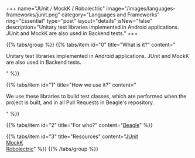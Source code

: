 +++
name="JUnit / MockK / Robolectric"
image="/images/languages-frameworks/junit.png"
category="Languages and Frameworks"
ring="Essential"
type="post"
layout="details"
isNew="false"
description="Unitary test libraries implemented in Android applications. JUnit and MockK are also used in Backend tests."
+++

{{% tabs/group %}}
  {{% tabs/item id="0" title="What is it?" content="<p>Unitary test libraries implemented in Android applications. JUnit and MockK are also used in Backend tests.</p>" %}}

  {{% tabs/item id="1" title="How we use it?" content="<p>We use these libraries to build test classes, which are performed when the project is built, and in all Pull Requests in Beagle's repository.</p>" %}}

  {{% tabs/item id="2" title="For who?" content="<a href='https://usebeagle.io/' target='_blank'>Beagle</a>" %}}

  {{% tabs/item id="3" title="Resources" content="<a href='https://junit.org/junit5/ ' target='_blank'>JUnit</a><br /><a href='https://mockk.io/ ' target='_blank'>MockK</a><br /><a href='http://robolectric.org/ ' target='_blank'>Robolectric</a>" %}}
{{% /tabs/group %}}
